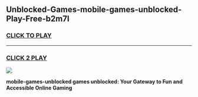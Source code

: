 
## Unblocked-Games-mobile-games-unblocked-Play-Free-b2m7l
<h3>
<a href="https://premium76.site?title=mobile-games-unblocked&ref=23A">CLICK TO PLAY</a></h3>
<hr>

<h3>
<a href="https://premium76.site?title=mobile-games-unblocked&ref=23A">CLICK 2 PLAY</a>
  
</h3>

<a href="https://premium76.site?title=mobile-games-unblocked&ref=23A"><img src="https://clearcache.store/games.png"></a>


**mobile-games-unblocked games unblocked: Your Gateway to Fun and Accessible Online Gaming**
